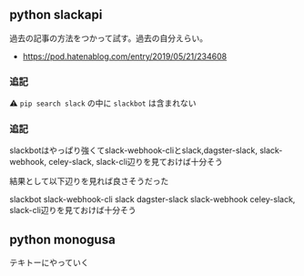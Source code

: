 ## python slackapi

過去の記事の方法をつかって試す。過去の自分えらい。

- https://pod.hatenablog.com/entry/2019/05/21/234608

### 追記

:warning: `pip search slack` の中に `slackbot` は含まれない

### 追記

slackbotはやっぱり強くてslack-webhook-cliとslack,dagster-slack, slack-webhook, celey-slack, slack-cli辺りを見ておけば十分そう


結果として以下辺りを見れば良さそうだった

slackbot
slack-webhook-cli
slack
dagster-slack
slack-webhook
celey-slack, slack-cli辺りを見ておけば十分そう


## python monogusa

テキトーにやっていく
